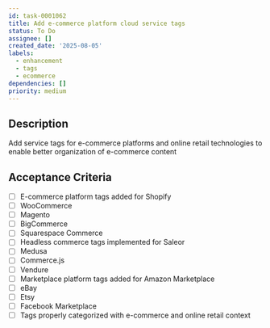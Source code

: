```yaml
---
id: task-0001062
title: Add e-commerce platform cloud service tags
status: To Do
assignee: []
created_date: '2025-08-05'
labels:
  - enhancement
  - tags
  - ecommerce
dependencies: []
priority: medium
---
```


## Description

Add service tags for e-commerce platforms and online retail technologies to enable better organization of e-commerce content

## Acceptance Criteria

- [ ] E-commerce platform tags added for Shopify
- [ ] WooCommerce
- [ ] Magento
- [ ] BigCommerce
- [ ] Squarespace Commerce
- [ ] Headless commerce tags implemented for Saleor
- [ ] Medusa
- [ ] Commerce.js
- [ ] Vendure
- [ ] Marketplace platform tags added for Amazon Marketplace
- [ ] eBay
- [ ] Etsy
- [ ] Facebook Marketplace
- [ ] Tags properly categorized with e-commerce and online retail context
